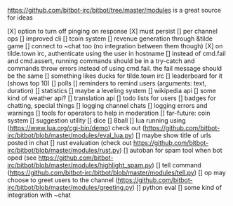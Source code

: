 https://github.com/bitbot-irc/bitbot/tree/master/modules is a great source for ideas

[X] option to turn off pinging on response
[X] must persist
[] per channel ops
[] improved cli
[] tcoin system
[] revenue generation through &tilde game
[] connect to ~chat too (no integration between them though)
[X] on tilde.town irc, authenticate using the user in hostname
[] instead of cmd.fail and cmd.assert, running commands should be in a try-catch and commands throw errors instead of using cmd.fail. the fail message should be the same
[] something likes ducks for tilde.town irc
[] leaderboard for it (shows top 10)
[] polls
[] reminders to remind users (arguments: text, duration)
[] statistics
[] maybe a leveling system
[] wikipedia api
[] some kind of weather api?
[] translation api
[] todo lists for users
[] badges for chatting, special things
[] logging channel chats
[] logging errors and warnings
[] tools for operators to help in moderation
[] far-future: coin system
[] suggestion utility
[] dice
[] 8ball
[] lua running using (https://www.lua.org/cgi-bin/demo) check out (https://github.com/bitbot-irc/bitbot/blob/master/modules/eval_lua.py)
[] maybe show title of urls posted in chat
[] rust evaluation (check out https://github.com/bitbot-irc/bitbot/blob/master/modules/rust.py)
[] autoban for spam tool when bot oped (see https://github.com/bitbot-irc/bitbot/blob/master/modules/highlight_spam.py)
[] tell command (https://github.com/bitbot-irc/bitbot/blob/master/modules/tell.py)
[] op may choose to greet users to the channel (https://github.com/bitbot-irc/bitbot/blob/master/modules/greeting.py)
[] python eval
[] some kind of integration with ~chat
